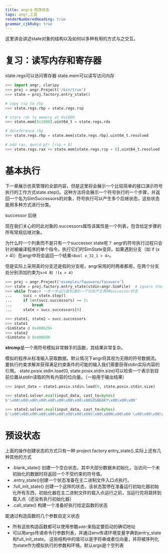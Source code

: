 ```yaml
---
title: angr4-程序状态
tags: angr,工具
renderNumberedHeading: true
grammar_cjkRuby: true
---
```


这里讲会讲述state对象的结构以及如何以多种有用的方式与之交互。

# 复习：读写内存和寄存器
state.regs可以访问寄存器
state.mem可以读写访问内存

``` python
>>> import angr, claripy
>>> proj = angr.Project('/bin/true')
>>> state = proj.factory.entry_state()

# copy rsp to rbp
>>> state.regs.rbp = state.regs.rsp

# store rdx to memory at 0x1000
>>> state.mem[0x1000].uint64_t = state.regs.rdx

# dereference rbp
>>> state.regs.rbp = state.mem[state.regs.rbp].uint64_t.resolved

# add rax, qword ptr [rsp + 8]
>>> state.regs.rax += state.mem[state.regs.rsp + 8].uint64_t.resolved
```
# 基本执行
下一章展示仿真管理的全部内容，但是这里将会展示一个比较简单的接口演示符号执行的工作方式state.step()。这种方法将会展示一个符号执行的一个步骤，并返回一个名为SimSuccessors的对象，符号执行可以产生多个后继状态，这些状态能用多种方式进行分类。

successor 后继

现在我们关心的时此对象的.successors属性该属性是一个列表，包含给定步骤的所有常规后继对象。

为什么时一个列表而不是只有一个successor state呢？ angr的符号执行过程只会针对被编译程序的单个指令，执行它们时SimState变异。如果遇到分支（如 if (x > 4)）在angr中将会返回一个结果`<Bool x_32_1 > 4>`。

但是实际上采用真的分支还是假的分支呢，angr采用的时两者都用，在两个分支处分别添加约束为`x>4 和 !(x > 4)`

``` python
>>> proj = angr.Project('examples/fauxware/fauxware')
>>> state = proj.factory.entry_state(stdin=angr.SimFile)  # ignore that argument for now - we're disabling a more complicated default setup for the sake of education
>>> while True:# 一步一步运行直到遇到一个分支产生两种successor状态
...     succ = state.step()
...     if len(succ.successors) == 2:
...         break
...     state = succ.successors[0]

>>> state1, state2 = succ.successors
>>> state1
<SimState @ 0x400629>
>>> state2
<SimState @ 0x400699
```
**strcmp**是一个用符号模拟非常棘手的函数，其结果非常复杂。

模拟的程序从标准输入获取数据，默认情况下angr将其视为无限的符号数据流。 要执行约束求解并获得满足约束条件的可能的输入我们需要获得stdin实际内容的引用。
state.posix.stdin.load(0, state.posix.stdin.size)可以检索一个表示到目前位置从stdin读取的所有内容的位向量。（一般用于输出结果）

``` python
>>> input_data = state1.posix.stdin.load(0, state.posix.stdin.size)

>>> state1.solver.eval(input_data, cast_to=bytes)
b'\x00\x00\x00\x00\x00\x00\x00\x00\x00SOSNEAKY\x00\x00\x00'

>>> state2.solver.eval(input_data, cast_to=bytes)
b'\x00\x00\x00\x00\x00\x00\x00\x00\x00S\x00\x80N\x00\x00 \x00\x00\x00\x00'
```

# 预设状态

上面的操作创建状态的方式只有一种 project.factory.entry_state(),实际上还有几种其他的方式
- .blank_state() 创建一个空白状态，其中大部分数据未初始化，当访问一个未初始化的数据时将返回一个不受约束的符号值。
- .entry_state()创建一个状态准备在主二进制文件入口点执行。
- .full_init_state()  创建一个这样的状态，该状态暂停在准备运行初始化器初始化所有东西，初始化器在主二进制文件的载入点运行之前，当运行完将跳转到载入点（还没有执行初始化器）
- .call_state() 构建一个准备好执行给定函数的状态

能通过构造函数的几个参数自定义状态

- 所有这些构造函数都可以使用参数`addr`来指定要启动的确切地址
- 可以用args传递命令行参数列表，并通过env传递环境变量字典到entry_state和full_init_state。 这些结构中的值可以是字符串或者位向量，并将被序列化为state作为模拟执行的参数和环境。默认args是个空列表